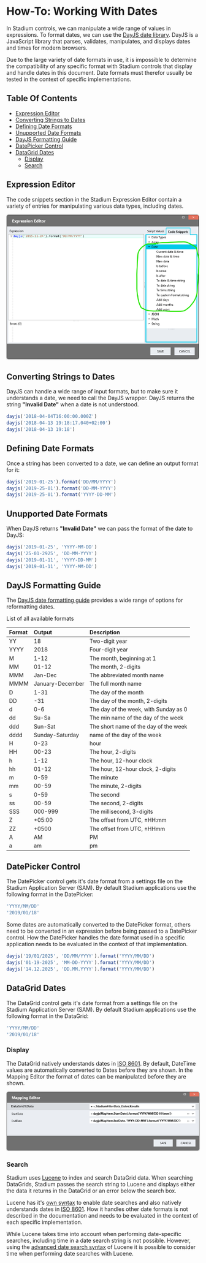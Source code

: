 # How-To: Working With Dates <!-- omit in toc -->

In Stadium controls, we can manipulate a wide range of values in expressions. To format dates, we can use the [DayJS date library](https://day.js.org/en/). DayJS is a JavaScript library that parses, validates, manipulates, and displays dates and times for modern browsers. 

Due to the large variety of date formats in use, it is impossible to determine the compatibility of any specific format with Stadium controls that display and handle dates in this document. Date formats must therefor usually be tested in the context of specific implementations. 

## Table Of Contents <!-- omit in toc -->
- [Expression Editor](#expression-editor)
- [Converting Strings to Dates](#converting-strings-to-dates)
- [Defining Date Formats](#defining-date-formats)
- [Unupported Date Formats](#unupported-date-formats)
- [DayJS Formatting Guide](#dayjs-formatting-guide)
- [DatePicker Control](#datepicker-control)
- [DataGrid Dates](#datagrid-dates)
  - [Display](#display)
  - [Search](#search)

## Expression Editor

The code snippets section in the Stadium Expression Editor contain a variety of entries for manipulating various data types, including dates. 

![](images/ExpressionEditor.png)

## Converting Strings to Dates

DayJS can handle a wide range of input formats, but to make sure it understands a date, we need to call the DayJS wrapper. DayJS returns the string **"Invalid Date"** when a date is not understood.

```javascript
dayjs('2018-04-04T16:00:00.000Z')
dayjs('2018-04-13 19:18:17.040+02:00')
dayjs('2018-04-13 19:18')
```

## Defining Date Formats

Once a string has been converted to a date, we can define an output format for it: 

```javascript
dayjs('2019-01-25').format('DD/MM/YYYY')
dayjs('2019-25-01').format('DD-MM-YYYY')
dayjs('2019-25-01').format('YYYY-DD-MM')
```

## Unupported Date Formats

When DayJS returns **"Invalid Date"** we can pass the format of the date to DayJS: 

```javascript
dayjs('2019-01-25', 'YYYY-MM-DD')
dayjs('25-01-2925', 'DD-MM-YYYY')
dayjs('2019-01-11', 'YYYY-DD-MM')
dayjs('2019-01-11', 'YYYY-MM-DD')
```

## DayJS Formatting Guide

The [DayJS date formatting guide](https://day.js.org/docs/en/display/format#list-of-all-available-formats) provides a wide range of options for reformatting dates. 

List of all available formats

|Format |	Output |	Description|
| :--- | :------- | :------------ |
|YY |	18 |	Two-digit year|
|YYYY |	2018 |	Four-digit year|
|M |	1-12 |	The month, beginning at 1|
|MM |	01-12 |	The month, 2-digits|
|MMM |	Jan-Dec |	The abbreviated month name|
|MMMM |	January-December |	The full month name|
|D |	1-31 |	The day of the month|
|DD |	-31 |	The day of the month, 2-digits|
|d |	0-6 |	The day of the week, with Sunday as 0|
|dd |	Su-Sa |	The min name of the day of the week|
|ddd |	Sun-Sat |	The short name of the day of the week|
|dddd |	Sunday-Saturday |	 name of the day of the week|
|H |	0-23 |	 hour|
|HH |	00-23 |	The hour, 2-digits|
|h |	1-12 |	The hour, 12-hour clock|
|hh |	01-12 |	The hour, 12-hour clock, 2-digits|
|m |	0-59 |	The minute|
|mm |	00-59 |	The minute, 2-digits|
|s |	0-59 |	The second|
|ss |	00-59 |	The second, 2-digits|
|SSS |	000-999 |	The millisecond, 3-digits|
|Z |	+05:00 |	The offset from UTC, ±HH:mm|
|ZZ |	+0500 |	The offset from UTC, ±HHmm|
|A |	AM |	PM	|
|a |	am |	pm	|

## DatePicker Control

The DatePicker control gets it's date format from a settings file on the Stadium Application Server (SAM). By default Stadium applications use the following format in the DatePicker: 

```javascript
'YYYY/MM/DD'
'2019/01/18'
```

Some dates are automatically converted to the DatePicker format, others need to be converted in an expression before being passed to a DatePicker control. How the DatePicker handles the date format used in a specific application needs to be evaluated in the context of that implementation. 

```javascript
dayjs('19/01/2025', 'DD/MM/YYYY').format('YYYY/MM/DD')
dayjs('01-19-2025', 'MM-DD-YYYY').format('YYYY/MM/DD')
dayjs('14.12.2025', 'DD.MM.YYYY').format('YYYY/MM/DD')
```

## DataGrid Dates

The DataGrid control gets it's date format from a settings file on the Stadium Application Server (SAM). By default Stadium applications use the following format in the DataGrid: 

```javascript
'YYYY/MM/DD'
'2019/01/18'
```

### Display

The DataGrid natively understands dates in [ISO 8601](https://en.wikipedia.org/wiki/ISO_8601). By default, DateTime values are automatically converted to Dates before they are shown. In the Mapping Editor the format of dates can be manipulated before they are shown. 

![](images/MappingEditor.png)

### Search

Stadium uses [Lucene](https://lucene.apache.org/core/2_9_4/queryparsersyntax.html) to index and search DataGrid data. When searching DataGrids, Stadium passes the search string to Lucene and displays either the data it returns in the DataGrid or an error below the search box. 

Lucene has it's [own syntax](https://docs.stadium.software/controls/data-grid-search#dates) to enable date searches and also natively understands dates in [ISO 8601](https://en.wikipedia.org/wiki/ISO_8601). How it handles other date formats is not described in the documentation and needs to be evaluated in the context of each specific implementation. 

While Lucene takes time into account when performing date-specific searches, including time in a date search string is not possible. However, using the [advanced date search syntax](https://docs.stadium.software/controls/data-grid-search#dates) of Lucene it is possible to consider time when performing date searches with Lucene. 